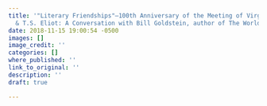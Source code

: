 ```yaml
---
title: '"Literary Friendships"—100th Anniversary of the Meeting of Virginia Woolf
  & T.S. Eliot: A Conversation with Bill Goldstein, author of The World Broke In Two'
date: 2018-11-15 19:00:54 -0500
images: []
image_credit: ''
categories: []
where_published: ''
link_to_original: ''
description: ''
draft: true

---
```

